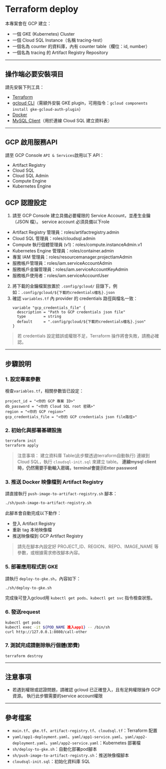 # Terraform deploy

本專案會在 GCP 建立：
- 一個 GKE (Kubernetes) Cluster
- 一個 Cloud SQL Instance（名稱 tracing-test）
- 一個名為 counter 的資料庫，內有 counter table（欄位：id, number）
- 一個名為 tracing 的 Artifact Registry Repository

---

## 操作端必要安裝項目
請先安裝下列工具：
- [Terraform](https://developer.hashicorp.com/terraform/downloads)
- [gcloud CLI](https://cloud.google.com/sdk/docs/install)（需額外安裝 GKE plugin，可用指令：`gcloud components install gke-gcloud-auth-plugin`）
- [Docker](https://docs.docker.com/get-docker/)
- [MySQL Client](https://dev.mysql.com/downloads/mysql/)（用於連線 Cloud SQL 建立資料表）

---

## GCP 啟用服務API
請至 GCP Console `API & Services`啟用以下 API：
- Artifact Registry
- Cloud SQL
- Cloud SQL Admin
- Compute Engine
- Kubernetes Engine

## GCP 認證設定
1. 請至 GCP Console 建立具備必要權限的 Service Account，並產生金鑰（JSON 檔）。
service account 必須具備以下role
- Artifact Registry 管理員：roles/artifactregistry.admin
- Cloud SQL 管理員：roles/cloudsql.admin
- Compute 執行個體管理員 (v1)：roles/compute.instanceAdmin.v1
- Kubernetes Engine 管理員：roles/container.admin
- 專案 IAM 管理員：roles/resourcemanager.projectIamAdmin
- 服務帳戶管理員：roles/iam.serviceAccountAdmin
- 服務帳戶金鑰管理員：roles/iam.serviceAccountKeyAdmin
- 服務帳戶使用者：roles/iam.serviceAccountUser
2. 將下載的金鑰檔案放置於 `.config/gcloud/` 目錄下，例如：`.config/gcloud/${下載的credentials檔名}.json`
3. 確認 `variables.tf` 內 provider 的 credentials 路徑與檔名一致：
   ```hcl
   variable "gcp_credentials_file" {
     description = "Path to GCP credentials json file"
     type        = string
     default     = ".config/gcloud/${下載的credentials檔名}.json"
   }
   ```

> 若 credentials 設定錯誤或權限不足，Terraform 操作將會失敗，請務必確認。

---

## 步驟說明

### 1. 設定專案參數
檢查`variables.tf`，相關參數皆已設定：
```hcl
project_id = "<你的 GCP 專案 ID>"
db_password = "<你的 Cloud SQL root 密碼>"
region = "<你的 GCP region>"
gcp_credentials_file = "<你的 GCP credentials json file路徑>"
```

### 2. 初始化與部署基礎設施
```bash
terraform init
terraform apply
```

> 注意事項：
> 建立資料庫 Table(此步驟透過terraform自動執行)
> 連線到 Cloud SQL，執行 `cloudsql-init.sql` 來建立 table。
> **連線mysql client時，仍然需要手動輸入密碼，terminal會提示Enter password**


### 3. 推送 Docker 映像檔到 Artifact Registry
請直接執行 `push-image-to-artifact-registry.sh` 腳本：
```bash
./sh/push-image-to-artifact-registry.sh
```

此腳本會自動完成以下動作：
- 登入 Artifact Registry
- 重新 tag 本地映像檔
- 推送映像檔到 GCP Artifact Registry

> 請先在腳本內設定好 PROJECT_ID、REGION、REPO、IMAGE_NAME 等參數，或根據需求修改腳本內容。


### 5. 部署應用程式到 GKE
請執行 `deploy-to-gke.sh`，內容如下：
```bash
./sh/deploy-to-gke.sh
```

完成後可登入gcloud用 `kubectl get pods`、`kubectl get svc` 指令檢查狀態。

### 6. 發送request
```bash
kubectl get pods
kubectl exec -it ${POD_NAME 進入app1} -- /bin/sh
curl http://127.0.0.1:8080/call-other
```

### 7. 測試完成請刪除執行個體(節費)
```hcl
terraform destroy
```
---

## 注意事項
- 若遇到權限或認證問題，請確認 gcloud 已正確登入，且有足夠權限操作 GCP 資源。
執行此步驟需要的service account權限

---

## 參考檔案
- `main.tf`、`gke.tf`、`artifact-registry.tf`、`cloudsql.tf`：Terraform 配置
- `yaml/app1-deployment.yaml`、`yaml/app1-service.yaml`、`yaml/app2-deployment.yaml`、`yaml/app2-service.yaml`：Kubernetes 部署檔
- `sh/deploy-to-gke.sh`：自動化部署pod腳本
- `sh/push-image-to-artifact-registry.sh`：推送映像檔腳本
- `cloudsql-init.sql`：初始化資料庫 SQL
